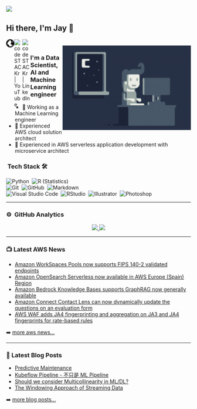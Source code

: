 ![](https://i.imgur.com/jt9vPfb.jpg)
## Hi there, I'm Jay 👋

[<img align="left" alt="codeSTACKr.com" width="22px" src="https://raw.githubusercontent.com/iconic/open-iconic/master/svg/globe.svg" />][website]
[<img align="left" alt="codeSTACKr | YouTube" width="22px" src="https://cdn.jsdelivr.net/npm/simple-icons@v3/icons/youtube.svg" />][youtube]
[<img align="left" alt="codeSTACKr | LinkedIn" width="22px" src="https://cdn.jsdelivr.net/npm/simple-icons@v3/icons/linkedin.svg" />][linkedin]

<br />

<img alt="Night Coding" src="https://raw.githubusercontent.com/AVS1508/AVS1508/master/assets/Night-Coding.gif" width="350" height="230" align="right"/>

### I'm a Data Scientist, AI and Machine Learning engineer

- 🔭 Working as a Machine Learning engineer
- 🌱 Experienced AWS cloud solution architect
- 🥅 Experienced in AWS serverless application development with microservice architect




### &nbsp;Tech Stack 🛠 

![Python](https://img.shields.io/badge/-Python-333333?style=flat&logo=python)&nbsp;
![R (Statistics)](https://img.shields.io/badge/-R-333333?style=flat&logo=R&logoColor=276DC3)\
![Git](https://img.shields.io/badge/-Git-333333?style=flat&logo=git)&nbsp;
![GitHub](https://img.shields.io/badge/-GitHub-333333?style=flat&logo=github)&nbsp;
![Markdown](https://img.shields.io/badge/-Markdown-333333?style=flat&logo=markdown)\
![Visual Studio Code](https://img.shields.io/badge/-Visual%20Studio%20Code-333333?style=flat&logo=visual-studio-code&logoColor=007ACC)&nbsp;
![RStudio](https://img.shields.io/badge/-RStudio-333333?style=flat&logo=rstudio)&nbsp;
![Illustrator](https://img.shields.io/badge/-Illustrator-333333?style=flat&logo=adobe-illustrator)&nbsp;
![Photoshop](https://img.shields.io/badge/-Photoshop-333333?style=flat&logo=adobe-photoshop)&nbsp;

---


### ⚙️ &nbsp;GitHub Analytics

<p align="center">
<a href="https://github.com/JellalYu">
  <img height="180em" src="https://github-readme-stats-eight-theta.vercel.app/api?username=JellalYu&show_icons=true&theme=react&include_all_commits=true&count_private=true"/>
  <img height="180em" src="https://github-readme-stats-eight-theta.vercel.app/api/top-langs/?username=JellalYu&layout=compact&langs_count=8&theme=react"/>
</a>
</p>

---

### 📺 Latest AWS News

<!-- AWS-NEWS:START -->
- [Amazon WorkSpaces Pools now supports FIPS 140-2 validated endpoints](https://aws.amazon.com/about-aws/whats-new/2025/03/amazon-workspaces-pools-fips-140-2-validated-endpoints)
- [Amazon OpenSearch Serverless now available in AWS Europe &lpar;Spain&rpar; Region](https://aws.amazon.com/about-aws/whats-new/2025/03/amazon-opensearch-serverless-aws-europe-spain-region)
- [Amazon Bedrock Knowledge Bases supports GraphRAG now generally available](https://aws.amazon.com/about-aws/whats-new/2025/03/amazon-bedrock-knowledge-bases-graphrag-generally-available)
- [Amazon Connect Contact Lens can now dynamically update the questions on an evaluation form](https://aws.amazon.com/about-aws/whats-new/2025/03/amazon-connect-contact-lens-update-questions-evaluation-form/)
- [AWS WAF adds JA4 fingerprinting and aggregation on JA3 and JA4 fingerprints for rate-based rules](https://aws.amazon.com/about-aws/whats-new/2025/03/aws-waf-ja4-fingerprinting-aggregation-ja3-ja4-fingerprints-rate-based-rules)
<!-- AWS-NEWS:END -->

➡️ [more aws news...](https://aws.amazon.com/about-aws/whats-new/2020/)

---

### 📕 Latest Blog Posts

<!-- BLOG-POST-LIST:START -->
- [Predictive Maintenance](https://jellalyu.github.io/2021/03/11/Predictive-Maintenance/)
- [Kubeflow Pipeline - 不只是 ML Pipeline](https://jellalyu.github.io/2020/11/11/post-kubeflow/)
- [Should we consider Multicollinearity in ML/DL?](https://jellalyu.github.io/2020/11/11/post/)
- [The Windowing Approach of Streaming Data](https://jellalyu.github.io/2020/10/05/text2.0/)
<!-- BLOG-POST-LIST:END -->


➡️ [more blog posts...](https://jellalyu.github.io)


</details>

[website]: https://jellalyu.github.io
[vscode]: https://code.visualstudio.com/
[html5]: https://developer.mozilla.org/en-US/docs/Web/Guide/HTML/HTML5
[css3]: https://developer.mozilla.org/en-US/docs/Web/CSS
[sass]: https://sass-lang.com/
[javascript]: https://developer.mozilla.org/en-US/docs/Web/JavaScript
[react]: https://reactjs.org/
[vue]: https://vuejs.org/
[nodejs]: https://nodejs.org/en/
[aws]: https://aws.amazon.com/
[mysql]: https://www.mysql.com/
[mongodb]: https://www.mongodb.com/
[git]: https://git-scm.com/
[github]: https://github.com/
[terminal]: https://en.wikipedia.org/wiki/Computer_terminal
[bootstrap]: https://getbootstrap.com/
[es6]: https://www.w3schools.com/js/js_es6.asp
[eslint]: https://eslint.org/
[express]: https://expressjs.com/
[jquery]: https://jquery.com/
[jupyter]: https://jupyter.org/
[koa]: https://koajs.com/
[linux]: https://en.wikipedia.org/wiki/Linux
[php]: https://www.php.net/
[postgresql]: https://www.postgresql.org/
[python]: https://www.python.org/
[typescript]: https://www.typescriptlang.org/
[ubuntu]: https://ubuntu.com/
[unity]: https://unity.com/

[webdevplaylist]: https://www.youtube.com/playlist?list=PLkwxH9e_vrAJ0WbEsFA9W3I1W-g_BTsbt
[jsplaylist]: https://www.youtube.com/playlist?list=PLkwxH9e_vrALRJKu7wfXby3MKeflhTu6B
[cssplaylist]: https://www.youtube.com/playlist?list=PLkwxH9e_vrALSdvZuEh6gqQdmDoDIoqz4
[reactplaylist]: https://www.youtube.com/playlist?list=PLkwxH9e_vrAK4TdffpxKY3QGyHCpxFcQ0

[youtube]: https://youtube.com/
[linkedin]: https://linkedin.com/
[webdevplaylist]: https://www.youtube.com/playlist?list=PLkwxH9e_vrAJ0WbEsFA9W3I1W-g_BTsbt
[jsplaylist]: https://www.youtube.com/playlist?list=PLkwxH9e_vrALRJKu7wfXby3MKeflhTu6B
[cssplaylist]: https://www.youtube.com/playlist?list=PLkwxH9e_vrALSdvZuEh6gqQdmDoDIoqz4
[reactplaylist]: https://www.youtube.com/playlist?list=PLkwxH9e_vrAK4TdffpxKY3QGyHCpxFcQ0
